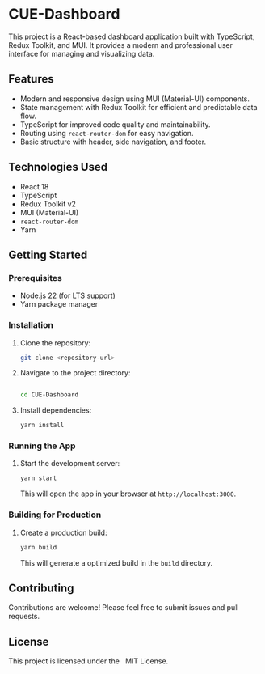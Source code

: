 # CUE-Dashboard

This project is a React-based dashboard application built with TypeScript, Redux Toolkit, and MUI. It provides a modern and professional user interface for managing and visualizing data.

## Features

-   Modern and responsive design using MUI (Material-UI) components.
-   State management with Redux Toolkit for efficient and predictable data flow.
-   TypeScript for improved code quality and maintainability.
-   Routing using `react-router-dom` for easy navigation.
-   Basic structure with header, side navigation, and footer.

## Technologies Used

-   React 18
-   TypeScript
-   Redux Toolkit v2
-   MUI (Material-UI)
-   `react-router-dom`
-   Yarn

## Getting Started

### Prerequisites

-   Node.js 22 (for LTS support)
-   Yarn package manager

### Installation

1.  Clone the repository:
    ```bash
    git clone <repository-url>
    ```
2.  Navigate to the project directory:
    ```bash   

    cd CUE-Dashboard
    ```
3.  Install dependencies:
    ```bash
    yarn install
    ```

### Running the App

1.  Start the development server:
    ```bash
    yarn start
    ```
    This will open the app in your browser at `http://localhost:3000`.

### Building for Production

1.  Create a production build:
    ```bash
    yarn build
    ```
    This will generate a optimized build in the `build` directory.

## Contributing

Contributions are welcome! Please feel free to submit issues and pull requests.

## License

This project is licensed under the   
 MIT License.